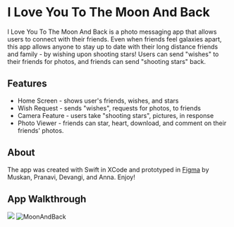 # I Love You To The Moon And Back
I Love You To The Moon And Back is a photo messaging app that allows users to connect with their friends. Even when friends feel galaxies apart, this app allows anyone to stay up to date with their long distance friends and family - by wishing upon shooting stars! Users can send "wishes" to their friends for photos, and friends can send "shooting stars" back.

## Features
* Home Screen - shows user's friends, wishes, and stars
* Wish Request - sends "wishes", requests for photos, to friends
* Camera Feature - users take "shooting stars", pictures, in response
* Photo Viewer - friends can star, heart, download, and comment on their friends' photos. 

## About
The app was created with Swift in XCode and prototyped in [Figma](https://www.figma.com/file/iJYg5F0IpnxvazovlnpSF4/Moon-and-Back-Storyboard?type=design&node-id=0%3A1&mode=design&t=uTRyXdeeg8TD94vg-1) by Muskan, Pranavi, Devangi, and Anna. Enjoy!

## App Walkthrough
![](https://imgur.com/fExArAf.gif)
![MoonAndBack](https://github.com/muskanmm/MoonAndBack/assets/103543593/cbcf5fb3-7666-4291-95b0-5442e3b21336)
